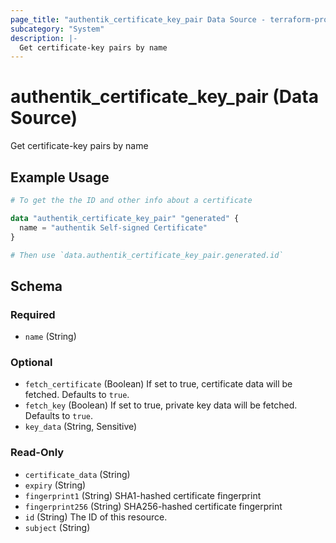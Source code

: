 ```yaml
---
page_title: "authentik_certificate_key_pair Data Source - terraform-provider-authentik"
subcategory: "System"
description: |-
  Get certificate-key pairs by name
---
```


# authentik_certificate_key_pair (Data Source)

Get certificate-key pairs by name

## Example Usage

```terraform
# To get the the ID and other info about a certificate

data "authentik_certificate_key_pair" "generated" {
  name = "authentik Self-signed Certificate"
}

# Then use `data.authentik_certificate_key_pair.generated.id`
```

<!-- schema generated by tfplugindocs -->
## Schema

### Required

- `name` (String)

### Optional

- `fetch_certificate` (Boolean) If set to true, certificate data will be fetched. Defaults to `true`.
- `fetch_key` (Boolean) If set to true, private key data will be fetched. Defaults to `true`.
- `key_data` (String, Sensitive)

### Read-Only

- `certificate_data` (String)
- `expiry` (String)
- `fingerprint1` (String) SHA1-hashed certificate fingerprint
- `fingerprint256` (String) SHA256-hashed certificate fingerprint
- `id` (String) The ID of this resource.
- `subject` (String)
